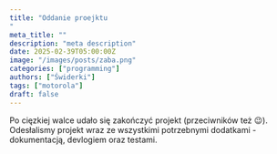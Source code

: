 ```yaml
---
title: "Oddanie proejktu
"
meta_title: ""
description: "meta description"
date: 2025-02-39T05:00:00Z
image: "/images/posts/zaba.png"
categories: ["programming"]
authors: ["Świderki"]
tags: ["motorola"]
draft: false
---
```


Po cięzkiej walce udało się zakończyć projekt (przeciwników też 😉). Odesłalismy projekt wraz ze wszystkimi potrzebnymi dodatkami - dokumentacją, devlogiem oraz testami.
